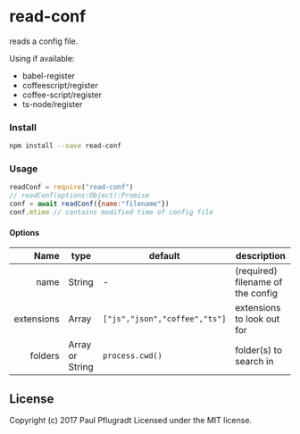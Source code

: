 # read-conf
reads a config file. 

Using if available:
- babel-register
- coffeescript/register
- coffee-script/register
- ts-node/register

### Install
```sh
npm install --save read-conf
```

### Usage
```js
readConf = require("read-conf")
// readConf(options:Object):Promise
conf = await readConf({name:"filename"})
conf.mtime // contains modified time of config file
```

#### Options
Name | type | default | description
---:| --- | ---| ---
name | String | - | (required) filename of the config
extensions | Array | `["js","json","coffee","ts"]` | extensions to look out for
folders | Array or String | `process.cwd()` | folder(s) to search in

## License
Copyright (c) 2017 Paul Pflugradt
Licensed under the MIT license.

